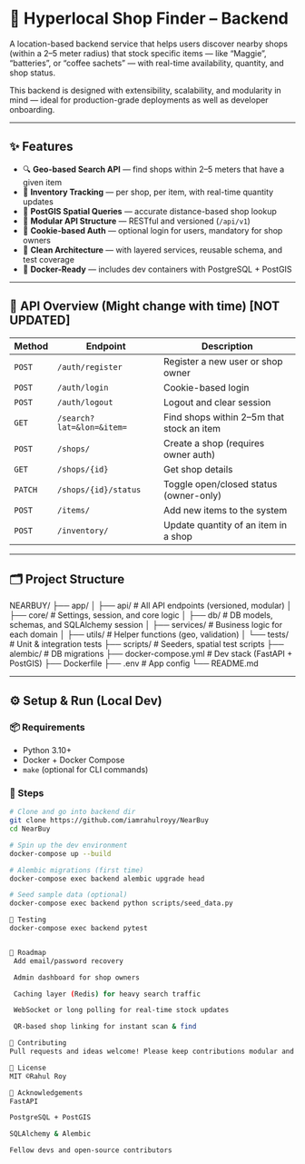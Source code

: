 # 🧭 Hyperlocal Shop Finder – Backend

A location-based backend service that helps users discover nearby shops (within a 2–5 meter radius) that stock specific items — like “Maggie”, “batteries”, or “coffee sachets” — with real-time availability, quantity, and shop status.

This backend is designed with extensibility, scalability, and modularity in mind — ideal for production-grade deployments as well as developer onboarding.

---

## ✨ Features

- 🔍 **Geo-based Search API** — find shops within 2–5 meters that have a given item
- 🛒 **Inventory Tracking** — per shop, per item, with real-time quantity updates
- 📍 **PostGIS Spatial Queries** — accurate distance-based shop lookup
- 🧾 **Modular API Structure** — RESTful and versioned (`/api/v1`)
- 🔐 **Cookie-based Auth** — optional login for users, mandatory for shop owners
- 🧱 **Clean Architecture** — with layered services, reusable schema, and test coverage
- 🐳 **Docker-Ready** — includes dev containers with PostgreSQL + PostGIS

---

## 🚀 API Overview (Might change with time) [NOT UPDATED]

| Method | Endpoint                        | Description                                |
|--------|----------------------------------|--------------------------------------------|
| `POST` | `/auth/register`                | Register a new user or shop owner          |
| `POST` | `/auth/login`                   | Cookie-based login                         |
| `POST` | `/auth/logout`                  | Logout and clear session                   |
| `GET`  | `/search?lat=&lon=&item=`       | Find shops within 2–5m that stock an item  |
| `POST` | `/shops/`                       | Create a shop (requires owner auth)        |
| `GET`  | `/shops/{id}`                   | Get shop details                           |
| `PATCH`| `/shops/{id}/status`            | Toggle open/closed status (owner-only)     |
| `POST` | `/items/`                       | Add new items to the system                |
| `POST` | `/inventory/`                   | Update quantity of an item in a shop       |

---

## 🗂️ Project Structure



NEARBUY/
├── app/
│ ├── api/ # All API endpoints (versioned, modular)
│ ├── core/ # Settings, session, and core logic
│ ├── db/ # DB models, schemas, and SQLAlchemy session
│ ├── services/ # Business logic for each domain
│ ├── utils/ # Helper functions (geo, validation)
│ └── tests/ # Unit & integration tests
├── scripts/ # Seeders, spatial test scripts
├── alembic/ # DB migrations
├── docker-compose.yml # Dev stack (FastAPI + PostGIS)
├── Dockerfile
├── .env # App config
└── README.md


---

## ⚙️ Setup & Run (Local Dev)

### 📦 Requirements
- Python 3.10+
- Docker + Docker Compose
- `make` (optional for CLI commands)

### 🔧 Steps

```bash
# Clone and go into backend dir
git clone https://github.com/iamrahulroyy/NearBuy
cd NearBuy

# Spin up the dev environment
docker-compose up --build

# Alembic migrations (first time)
docker-compose exec backend alembic upgrade head

# Seed sample data (optional)
docker-compose exec backend python scripts/seed_data.py

🧪 Testing
docker-compose exec backend pytest


🔮 Roadmap
 Add email/password recovery

 Admin dashboard for shop owners

 Caching layer (Redis) for heavy search traffic

 WebSocket or long polling for real-time stock updates

 QR-based shop linking for instant scan & find

🤝 Contributing
Pull requests and ideas welcome! Please keep contributions modular and follow naming/style conventions already established in the repo.

📜 License
MIT ©Rahul Roy

🙏 Acknowledgements
FastAPI

PostgreSQL + PostGIS

SQLAlchemy & Alembic

Fellow devs and open-source contributors

